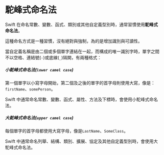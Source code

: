 # 駝峰式命名法

Swift 在命名常數、變數、函式、類別或其他自定義型別時，通常習慣使用**駝峰式命名法**。

這種命名方式是一種習慣，沒有絕對與強制，為的是增加識別與可讀性。

當自定義名稱是由二個或多個單字連結在一起，而構成的唯一識別字時，單字之間不以空格、連結號(`-`)或底線(`_`)隔開，有兩種格式：

##### 小駝峰式命名法(`lower camel case`)

第一個單字以小寫字母開始，第二個及之後的單字的首字母則使用大寫，像是：`firstName`、`somePerson`。

Swift 中通常命名常數、變數、函式、屬性、方法及下標時，會使用小駝峰式命名法。

##### 大駝峰式命名法(`upper camel case`)

每個單字的首字母都使用大寫字母，像是`LastName`、`SomeClass`。

Swift 中通常命名列舉、結構、類別、擴展、協定及其他自定義型別時，會使用大駝峰式命名法。

